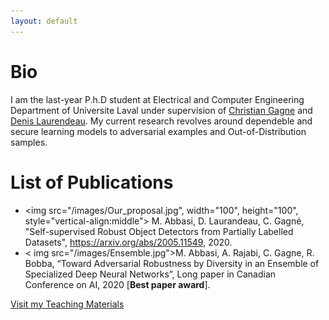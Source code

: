 ```yaml
---
layout: default
---
```



# Bio
 I am the last-year P.h.D student at Electrical and Computer Engineering Department of Universite Laval under supervision of [Christian Gagne](http://vision.gel.ulaval.ca/~cgagne/) and [Denis Laurendeau](http://vision.gel.ulaval.ca/~laurend/). My current research revolves around dependeble and secure learning models to adversarial examples and Out-of-Distribution samples. 




# List of Publications

*   <img src="/images/Our_proposal.jpg", width="100", height="100", style="vertical-align:middle">  M. Abbasi, D. Laurandeau, C. Gagné, "Self-supervised Robust Object Detectors from Partially Labelled Datasets", https://arxiv.org/abs/2005.11549, 2020.
*   < img src="/images/Ensemble.jpg">M. Abbasi, A. Rajabi, C. Gagne, R. Bobba, “Toward Adversarial Robustness by Diversity in an Ensemble of Specialized Deep Neural Networks”, Long paper in Canadian Conference on AI, 2020 [**Best paper award**].




[Visit my Teaching Materials](https://sites.google.com/site/cscabbasi/courses/cp92/lectures)


